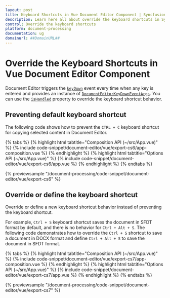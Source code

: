 ```yaml
---
layout: post
title: Keyboard Shortcuts in Vue Document Editor Component | Syncfusion
description: Learn here all about override the keyboard shortcuts in Syncfusion Essential Vue Document Editor component, it's elements and more.
control: Override the keyboard shortcuts 
platform: document-processing
documentation: ug
domainurl: ##DomainURL##
---
```


# Override the Keyboard Shortcuts in Vue Document Editor Component

Document Editor triggers the [`keyDown`](https://ej2.syncfusion.com/vue/documentation/api/document-editor#keydown) event every time when any key is entered and provides an instance of [`DocumentEditorKeyDownEventArgs`](https://ej2.syncfusion.com/vue/documentation/api/document-editor/documentEditorKeyDownEventArgs/). You can use the [`isHandled`](https://ej2.syncfusion.com/vue/documentation/api/document-editor/documentEditorKeyDownEventArgs#ishandled) property to override the keyboard shortcut behavior.

## Preventing default keyboard shortcut

The following code shows how to prevent the `CTRL + C` keyboard shortcut for copying selected content in Document Editor.

{% tabs %}
{% highlight html tabtitle="Composition API (~/src/App.vue)" %}
{% include code-snippet/document-editor/vue/export-cs6/app-composition.vue %}
{% endhighlight %}
{% highlight html tabtitle="Options API (~/src/App.vue)" %}
{% include code-snippet/document-editor/vue/export-cs6/app.vue %}
{% endhighlight %}
{% endtabs %}
        
{% previewsample "/document-processing/code-snippet/document-editor/vue/export-cs6" %}

## Override or define the keyboard shortcut

Override or define a new keyboard shortcut behavior instead of preventing the keyboard shortcut.

For example, `Ctrl + S` keyboard shortcut saves the document in SFDT format by default, and there is no behavior for `Ctrl + Alt + S`. The following code demonstrates how to override the `Ctrl + S` shortcut to save a document in DOCX format and define `Ctrl + Alt + S` to save the document in SFDT format.

{% tabs %}
{% highlight html tabtitle="Composition API (~/src/App.vue)" %}
{% include code-snippet/document-editor/vue/export-cs7/app-composition.vue %}
{% endhighlight %}
{% highlight html tabtitle="Options API (~/src/App.vue)" %}
{% include code-snippet/document-editor/vue/export-cs7/app.vue %}
{% endhighlight %}
{% endtabs %}
        
{% previewsample "/document-processing/code-snippet/document-editor/vue/export-cs7" %}